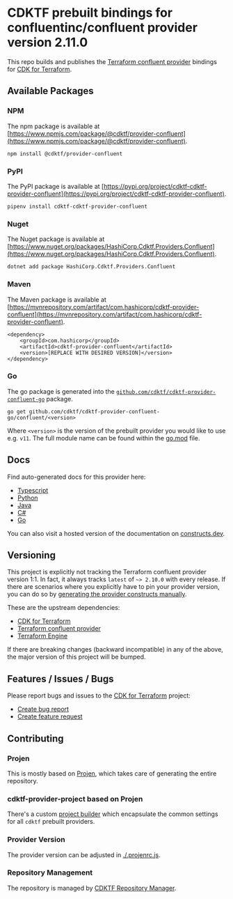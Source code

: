 
# CDKTF prebuilt bindings for confluentinc/confluent provider version 2.11.0

This repo builds and publishes the [Terraform confluent provider](https://registry.terraform.io/providers/confluentinc/confluent/2.11.0/docs) bindings for [CDK for Terraform](https://cdk.tf).

## Available Packages

### NPM

The npm package is available at [https://www.npmjs.com/package/@cdktf/provider-confluent](https://www.npmjs.com/package/@cdktf/provider-confluent).

`npm install @cdktf/provider-confluent`

### PyPI

The PyPI package is available at [https://pypi.org/project/cdktf-cdktf-provider-confluent](https://pypi.org/project/cdktf-cdktf-provider-confluent).

`pipenv install cdktf-cdktf-provider-confluent`

### Nuget

The Nuget package is available at [https://www.nuget.org/packages/HashiCorp.Cdktf.Providers.Confluent](https://www.nuget.org/packages/HashiCorp.Cdktf.Providers.Confluent).

`dotnet add package HashiCorp.Cdktf.Providers.Confluent`

### Maven

The Maven package is available at [https://mvnrepository.com/artifact/com.hashicorp/cdktf-provider-confluent](https://mvnrepository.com/artifact/com.hashicorp/cdktf-provider-confluent).

```
<dependency>
    <groupId>com.hashicorp</groupId>
    <artifactId>cdktf-provider-confluent</artifactId>
    <version>[REPLACE WITH DESIRED VERSION]</version>
</dependency>
```

### Go

The go package is generated into the [`github.com/cdktf/cdktf-provider-confluent-go`](https://github.com/cdktf/cdktf-provider-confluent-go) package.

`go get github.com/cdktf/cdktf-provider-confluent-go/confluent/<version>`

Where `<version>` is the version of the prebuilt provider you would like to use e.g. `v11`. The full module name can be found
within the [go.mod](https://github.com/cdktf/cdktf-provider-confluent-go/blob/main/confluent/go.mod#L1) file.

## Docs

Find auto-generated docs for this provider here: 

- [Typescript](./docs/API.typescript.md)
- [Python](./docs/API.python.md)
- [Java](./docs/API.java.md)
- [C#](./docs/API.csharp.md)
- [Go](./docs/API.go.md)

You can also visit a hosted version of the documentation on [constructs.dev](https://constructs.dev/packages/@cdktf/provider-confluent).

## Versioning

This project is explicitly not tracking the Terraform confluent provider version 1:1. In fact, it always tracks `latest` of `~> 2.10.0` with every release. If there are scenarios where you explicitly have to pin your provider version, you can do so by [generating the provider constructs manually](https://cdk.tf/imports).

These are the upstream dependencies:

- [CDK for Terraform](https://cdk.tf)
- [Terraform confluent provider](https://registry.terraform.io/providers/confluentinc/confluent/2.11.0)
- [Terraform Engine](https://terraform.io)

If there are breaking changes (backward incompatible) in any of the above, the major version of this project will be bumped.

## Features / Issues / Bugs

Please report bugs and issues to the [CDK for Terraform](https://cdk.tf) project:

- [Create bug report](https://cdk.tf/bug)
- [Create feature request](https://cdk.tf/feature)

## Contributing

### Projen

This is mostly based on [Projen](https://github.com/projen/projen), which takes care of generating the entire repository.

### cdktf-provider-project based on Projen

There's a custom [project builder](https://github.com/cdktf/cdktf-provider-project) which encapsulate the common settings for all `cdktf` prebuilt providers.

### Provider Version

The provider version can be adjusted in [./.projenrc.js](./.projenrc.js).

### Repository Management

The repository is managed by [CDKTF Repository Manager](https://github.com/cdktf/cdktf-repository-manager/).

